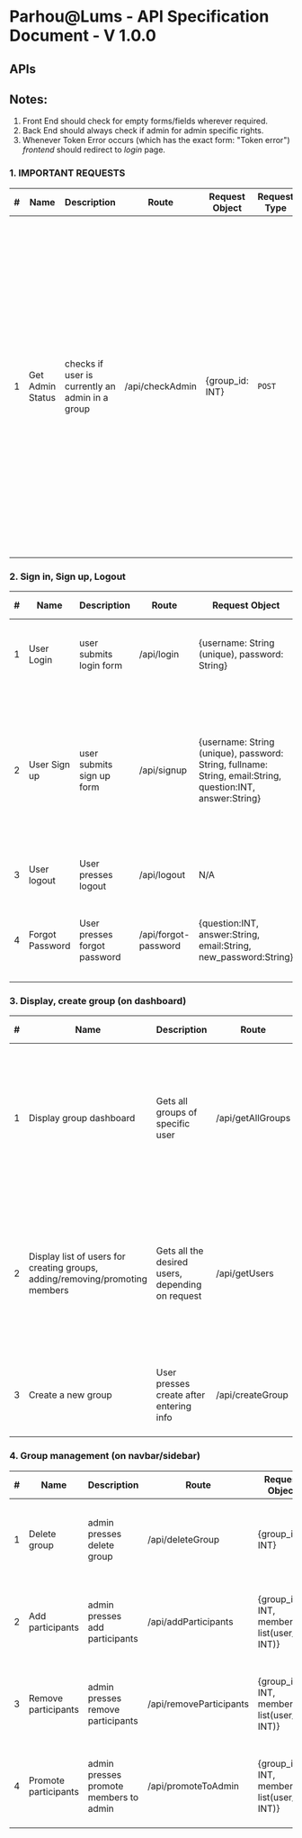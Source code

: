 # Parhou@Lums - API Specification Document - V 1.0.0

## APIs

## Notes:
1) Front End should check for empty forms/fields wherever required.
2) Back End should always check if admin for admin specific rights.
3) Whenever Token Error occurs (which has the exact form: "Token error") *frontend* should redirect to *login* page.

### 1. IMPORTANT REQUESTS
|#|Name|Description|Route|Request Object|Request Type|Response Object|Additional Note
|-|----|-----------|---------------|------------|----------|---------------|----------|
|1|Get Admin Status|checks if user is currently an admin in a group|/api/checkAdmin|{group_id: INT}|`POST`|response.status: 200 (success) or 400 (failure), if 400: {error: String} if 200: {status: INT}|two types of error: 1) "Group deleted" 2) "Some error". If group has been deleted frontend should make changes accordingly (e.g. remove tile if on dashboard). *This request should also be made when user clicks on a tile and redirection should wait until a response is received*

### 2. Sign in, Sign up, Logout
|#|Name|Description|Route|Request Object|Request Type|Response Object|Additional Note
|-|----|-----------|---------------|------------|----------|---------------|----------|
|1|User Login|user submits login form|/api/login|{username: String (unique), password: String}|`POST`|response.status: 200 (success) or 400 (failure), if 400: {error: String} if 200: {user_id: INT}|N/A
|2|User Sign up|user submits sign up form|/api/signup|{username: String (unique), password: String, fullname: String, email:String, question:INT, answer:String}|`POST`|response.status: 200 (success) or 400 (failure), if 400: {error: String}, if 200: {user_id: INT}|Compare Password and re-entered password at frontend. Number the questions arbitrarily and then keep them consistent.
|3|User logout|User presses logout|/api/logout|N/A|`POST`|response.status: 200 (success)|Raise alert if status not equal to 200. 
|4|Forgot Password|User presses forgot password|/api/forgot-password|{question:INT, answer:String, email:String, new_password:String}|`POST`|response.status: 200 (success) or 400 (failure), if 400, response.json: {error: String}|Compare Password and re-entered password at frontend. 

### 3. Display, create group (on dashboard)
|#|Name|Description|Route|Request Object|Request Type|Response Object|Additional Note
|-|----|-----------|---------------|------------|----------|---------------|----------|
|1|Display group dashboard|Gets all groups of specific user|/api/getAllGroups|{}|`POST`|{response.status: 200 (success) or 400 (failure), if 400, response.json: {error: String}, if 200, response.json: {groups: list({name: String, status: INT, group_id: INT})}}|status=1 means admin, 0 otherwise|
|2|Display list of users for creating groups, adding/removing/promoting members|Gets all the desired users, depending on request|/api/getUsers|{type: String}|`POST`|200 for success, 400 for failure. 400: {error}, 200: {users : list({username: String, fullname: String, user_id: INT})}|Send this request when user clicks create a new group before modal opens (?). *IMP NOTES:* type has to be one of "new", "add","remove" and "promote". Do not display user_id's.|
|3|Create a new group|User presses create after entering info|/api/createGroup|{group_name: String, member_ids: list(INT)}|`POST`|200 for success, 400 for failure. 400: {error}. 200: {group_id: INT}|Backend should check that the user_id's sent do exist. Also append the current user.


### 4. Group management (on navbar/sidebar)
|#|Name|Description|Route|Request Object|Request Type|Response Object|Additional Note
|-|----|-----------|---------------|------------|----------|---------------|----------|
|1|Delete group|admin presses delete group|/api/deleteGroup|{group_id: INT}|`POST`|200 for success, 400 for failure. 400: {error}, 200: {}|N/A
|2|Add participants|admin presses add participants|/api/addParticipants|{group_id: INT, members: list(user_id: INT)}|`POST`|200 for success, 400 for failure. 400: {error}, 200: {}|Backend should check that the user_id's sent do exist.
|3|Remove participants|admin presses remove participants|/api/removeParticipants|{group_id: INT, members: list(user_id: INT)}|`POST`|200 for success, 400 for failure. 400: {error}, 200: {}|Backend should check that the user_id's sent do exist.
|4|Promote participants|admin presses promote members to admin|/api/promoteToAdmin|{group_id: INT, members: list(user_id: INT)}|`POST`|200 for success, 400 for failure. 400: {error}, 200: {}|Backend should check that the user_id's sent do exist.






